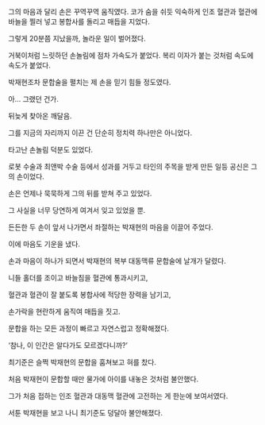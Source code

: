 그의 마음과 달리 손은 꾸역꾸역 움직였다. 코가 숨을 쉬듯 익숙하게 인조 혈관과 혈관에 바늘을 찔러 넣고 봉합사를 돌리고 매듭을 지었다.

그렇게 20분쯤 지났을까, 놀라운 일이 벌어졌다.

거북이처럼 느릿하던 손놀림에 점차 가속도가 붙었다. 복리 이자가 붙는 것처럼 속도에 속도가 붙었다.

박재현조차 문합술을 펼치는 제 손을 믿기 힘들 정도였다.

아… 그랬던 건가.

뒤늦게 찾아온 깨달음.

그를 지금의 자리까지 이끈 건 단순히 정치력 하나만은 아니었다.

타고난 손놀림 덕분도 있었다.

로봇 수술과 최앤박 수술 등에서 성과를 거두고 타인의 주목을 받게 만든 일등 공신은 그의 손이었다.

손은 언제나 묵묵하게 그의 뒤를 받쳐 주고 있었다.

그 사실을 너무 당연하게 여겨서 잊고 있었을 뿐.

든든한 두 손이 앞서 나가면서 좌절하는 박재현의 마음을 이끌어 주었다.

이에 마음도 기운을 냈다.

손과 마음이 하나가 되면서 박재현의 복부 대동맥류 문합술에 날개가 달렸다.

니들 홀더를 조이고 바늘침을 혈관에 통과시키고,

혈관과 혈관이 잘 붙도록 봉합사에 적당한 장력을 남기고,

손가락을 현란하게 움직여 매듭을 짓고.

문합을 하는 모든 과정이 빠르고 자연스럽고 정확해졌다.

‘참나, 이 인간은 알다가도 모르겠다니까?’

최기준은 슬쩍 박재현의 문합을 훔쳐보고 혀를 찼다.

처음 박재현이 문합할 때만 물가에 아이를 내놓은 것처럼 불안했다.

그가 처음 접하는 인조 혈관과 대동맥 혈관에 고전하는 게 한눈에 보여서였다.

서툰 박재현을 보고 나니 최기준도 덩달아 불안해졌다.